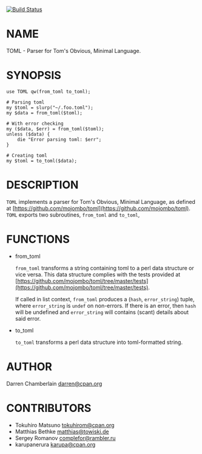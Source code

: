 [![Build Status](https://travis-ci.org/karupanerura/toml.png?branch=master)](https://travis-ci.org/karupanerura/toml)
# NAME

TOML - Parser for Tom's Obvious, Minimal Language.

# SYNOPSIS

    use TOML qw(from_toml to_toml);

    # Parsing toml
    my $toml = slurp("~/.foo.toml");
    my $data = from_toml($toml);

    # With error checking
    my ($data, $err) = from_toml($toml);
    unless ($data) {
        die "Error parsing toml: $err";
    }

    # Creating toml
    my $toml = to_toml($data); 

# DESCRIPTION

`TOML` implements a parser for Tom's Obvious, Minimal Language, as
defined at [https://github.com/mojombo/toml](https://github.com/mojombo/toml). `TOML` exports two
subroutines, `from_toml` and `to_toml`,

# FUNCTIONS

- from\_toml

    `from_toml` transforms a string containing toml to a perl data
    structure or vice versa. This data structure complies with the tests
    provided at [https://github.com/mojombo/toml/tree/master/tests](https://github.com/mojombo/toml/tree/master/tests).

    If called in list context, `from_toml` produces a (`hash`,
    `error_string`) tuple, where `error_string` is `undef` on
    non-errors. If there is an error, then `hash` will be undefined and
    `error_string` will contains (scant) details about said error.

- to\_toml

    `to_toml` transforms a perl data structure into toml-formatted
    string.

# AUTHOR

Darren Chamberlain <darren@cpan.org>

# CONTRIBUTORS

- Tokuhiro Matsuno <tokuhirom@cpan.org>
- Matthias Bethke <matthias@towiski.de>
- Sergey Romanov <complefor@rambler.ru>
- karupanerura <karupa@cpan.org>
